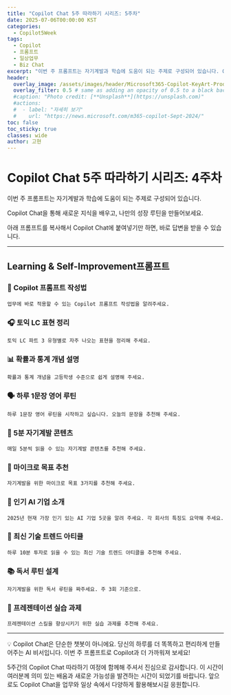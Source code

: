 ```yaml
---
title: "Copilot Chat 5주 따라하기 시리즈: 5주차"
date: 2025-07-06T00:00:00 KST
categories:
  - Copilot5Week
tags:
  - Copilot
  - 프롬프트
  - 일상업무
  - Biz Chat
excerpt: "이번 주 프롬프트는 자기계발과 학습에 도움이 되는 주제로 구성되어 있습니다. Copilot Chat을 통해 새로운 지식을 배우고, 나만의 성장 루틴을 만들어보세요. "
header:
  overlay_image: /assets/images/header/Microsoft365-Copilot-KeyArt-Productivity-6K-01.png
  overlay_filter: 0.5 # same as adding an opacity of 0.5 to a black background
  #caption: "Photo credit: [**Unsplash**](https://unsplash.com)"
  #actions:
  #  - label: "자세히 보기"
  #    url: "https://news.microsoft.com/m365-copilot-Sept-2024/"
toc: false
toc_sticky: true
classes: wide
author: 고현
---
```


# Copilot Chat 5주 따라하기 시리즈: 4주차

이번 주 프롬프트는 자기계발과 학습에 도움이 되는 주제로 구성되어 있습니다. 

Copilot Chat을 통해 새로운 지식을 배우고, 나만의 성장 루틴을 만들어보세요. 

아래 프롬프트를 복사해서 Copilot Chat에 붙여넣기만 하면, 바로 답변을 받을 수 있습니다.

---

## Learning & Self-Improvement프롬프트 

### 🧠 Copilot 프롬프트 작성법

```
업무에 바로 적용할 수 있는 Copilot 프롬프트 작성법을 알려주세요.
```

### 🎧 토익 LC 표현 정리

```
토익 LC 파트 3 유형별로 자주 나오는 표현을 정리해 주세요.
```

### 📊 확률과 통계 개념 설명

```
확률과 통계 개념을 고등학생 수준으로 쉽게 설명해 주세요.
```

### 🗣️ 하루 1문장 영어 루틴

```
하루 1문장 영어 루틴을 시작하고 싶습니다. 오늘의 문장을 추천해 주세요.
```

### 📖 5분 자기계발 콘텐츠

```
매일 5분씩 읽을 수 있는 자기계발 콘텐츠를 추천해 주세요.
```

### 🎯 마이크로 목표 추천

```
자기계발을 위한 마이크로 목표 3가지를 추천해 주세요.
```

### 🏢 인기 AI 기업 소개

```
2025년 현재 가장 인기 있는 AI 기업 5곳을 알려 주세요. 각 회사의 특징도 요약해 주세요.
```

### 📰 최신 기술 트렌드 아티클

```
하루 10분 투자로 읽을 수 있는 최신 기술 트렌드 아티클을 추천해 주세요.
```

### 📚 독서 루틴 설계

```
자기계발을 위한 독서 루틴을 짜주세요. 주 3회 기준으로.
```

### 🎤 프레젠테이션 실습 과제

```
프레젠테이션 스킬을 향상시키기 위한 실습 과제를 추천해 주세요.
```

---

💡 Copilot Chat은 단순한 챗봇이 아니에요. 당신의 하루를 더 똑똑하고 편리하게 만들어주는 AI 비서입니다. 이번 주 프롬프트로 Copilot과 더 가까워져 보세요!

5주간의 Copilot Chat 따라하기 여정에 함께해 주셔서 진심으로 감사합니다. 이 시간이 여러분께 의미 있는 배움과 새로운 가능성을 발견하는 시간이 되었기를 바랍니다. 앞으로도 Copilot Chat을 업무와 일상 속에서 다양하게 활용해보시길 응원합니다.

